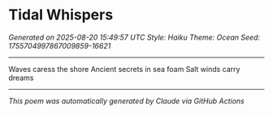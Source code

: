 # Tidal Whispers

*Generated on 2025-08-20 15:49:57 UTC*
*Style: Haiku*
*Theme: Ocean*
*Seed: 1755704997867009859-16621*

---

Waves caress the shore
Ancient secrets in sea foam
Salt winds carry dreams

---

*This poem was automatically generated by Claude via GitHub Actions*